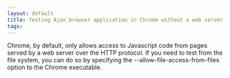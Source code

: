 ```yaml
---
layout: default
title: Testing Ajax browser application in Chrome without a web server
tags:
---
```


Chrome, by default, only allows access to Javascript code from pages served by a web server over the HTTP protocol. If you need to test from the file system, you can do so by specifying the --allow-file-access-from-files option to the Chrome executable.
